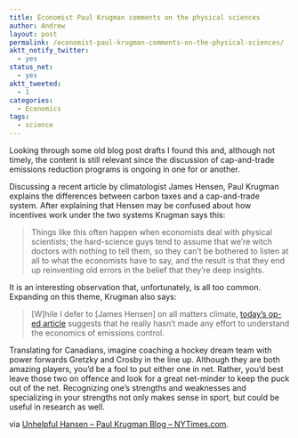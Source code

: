 ```yaml
---
title: Economist Paul Krugman comments on the physical sciences
author: Andrew
layout: post
permalink: /economist-paul-krugman-comments-on-the-physical-sciences/
aktt_notify_twitter:
  - yes
status_net:
  - yes
aktt_tweeted:
  - 1
categories:
  - Economics
tags:
  - science
---
```

Looking through some old blog post drafts I found this and, although not timely, the content is still relevant since the discussion of cap-and-trade emissions reduction programs is ongoing in one for or another.

Discussing a recent article by climatologist James Hensen, Paul Krugman explains the differences between carbon taxes and a cap-and-trade system. After explaining that Hensen may be confused about how incentives work under the two systems Krugman says this:

> Things like this often happen when economists deal with physical scientists; the hard-science guys tend to assume that we’re witch doctors with nothing to tell them, so they can’t be bothered to listen at all to what the economists have to say, and the result is that they end up reinventing old errors in the belief that they’re deep insights. 

It is an interesting observation that, unfortunately, is all too common. Expanding on this theme, Krugman also says:

> [W]hile I defer to [James Hensen] on all matters climate, [today’s op-ed article][1] suggests that he really hasn’t made any effort to understand the economics of emissions control.

Translating for Canadians, imagine coaching a hockey dream team with power forwards Gretzky and Crosby in the line up. Although they are both amazing players, you&#8217;d be a fool to put either one in net. Rather, you&#8217;d best leave those two on offence and look for a great net-minder to keep the puck out of the net. Recognizing one&#8217;s strengths and weaknesses and specializing in your strengths not only makes sense in sport, but could be useful in research as well.

via [Unhelpful Hansen &#8211; Paul Krugman Blog &#8211; NYTimes.com][2].

 [1]: http://www.nytimes.com/2009/12/07/opinion/07hansen.html?_r=1
 [2]: http://krugman.blogs.nytimes.com/2009/12/07/unhelpful-hansen/